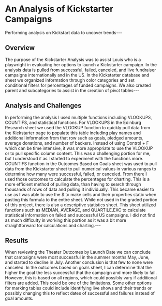 # An Analysis of Kickstarter Campaigns
Performing analysis on Kickstart data to uncover trends---
## Overview
The purpose of the Kickstarter Analysis was to assist Louis who is a playwright in evaluating her options to launch a Kickstarter campaign. In the analysis data is pulled from successful, failed, canceled, and live fundraiser campaigns internationally and in the US. In the Kickstarter database and sheet we organized information through color categories and set conditional filters for percentages of funded campaigns.  We also created parent and subcategories to assist in the creation of pivot tables---
## Analysis and Challenges
In performing the analysis I used multiple functions including VLOOKUPS, COUNTIFS, and statistical functions. For VLOOKUPS in the Edinburg Research sheet we used the VLOOKUP function to quickly pull data from the Kickstarter page to populate this table including play names and additional information from that row such as goals, pledged amounts, average donations, and number of backers. Instead of using Control + F which can be time intensive, it was more appropriate to use the VLOOKUP or to pull specific column content. This was a challenging portion for me, but I understood it as I started to experiment with the functions more.
COUNTIFS function in the Outcomes Based on Goals sheet was used to pull data from the Kickstarter sheet to pull numerical values in various ranges to determine how many were successful, failed, or canceled. From there I used those outcomes to calculate the percentages for charting. This is a more efficient method of pulling data, than having to search through thousands of rows of data and pulling it individually. This became easier to use as I was able to use the $ to make cells and their properties static when pasting this formula to the entire sheet.
While not used in the graded portion of this project, there is also a descriptive statistics sheet. This sheet utilized functions such as MEDIAN, AVERAGE, and QUARTILE.EXC to calculate statistical information on failed and successful US campaigns. I did not find as much difficulty in working this portion as it was a bit more straightforward for calculations and charting.--- 
## Results
When reviewing the Theater Outcomes by Launch Date we can conclude that campaigns were most successful in the summer months May, June, and started to decline in July. Another conclusion is that few to none were canceled. 
In the outcomes based on goals sheet, I can determine that the higher the goal the less successful that the campaign and more likely to fail. However, this is based on all regions, which could possibly vary if additional filters are added. This could be one of the limitations. Some other options for marking tables could include identifying live shows and their trends or possibly changing this to reflect dates of successful and failures instead of goal amounts.
